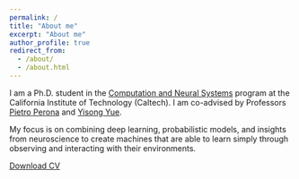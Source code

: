 ```yaml
---
permalink: /
title: "About me"
excerpt: "About me"
author_profile: true
redirect_from:
  - /about/
  - /about.html
---
```


I am a Ph.D. student in the [Computation and Neural Systems](http://www.cns.caltech.edu) program at the California Institute of Technology (Caltech). I am co-advised by Professors [Pietro Perona](http://www.vision.caltech.edu/pietroperona.htm) and [Yisong Yue](http://www.yisongyue.com/about.php).

My focus is on combining deep learning, probabilistic models, and insights from neuroscience to create machines that are able to learn simply through observing and interacting with their environments.

[Download CV](../files/marino_cv.pdf)
